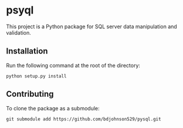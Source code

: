 # psyql

This project is a Python package for SQL server data manipulation and validation.

## Installation
Run the following command at the root of the directory:
```
python setup.py install
```

## Contributing
To clone the package as a submodule:
```
git submodule add https://github.com/bdjohnson529/pysql.git
```

